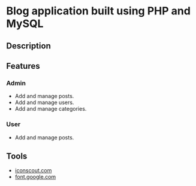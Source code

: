 # Blog application built using PHP and MySQL

## Description

## Features
### Admin
- Add and manage posts.
- Add and manage users.
- Add and manage categories.


### User
- Add and manage posts.

## Tools
- [iconscout.com](https://www.iconscout.com)
- [font.google.com](https://fonts.google.com/)
